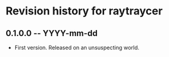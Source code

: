 # Revision history for raytraycer

## 0.1.0.0 -- YYYY-mm-dd

* First version. Released on an unsuspecting world.
